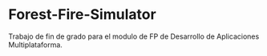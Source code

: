 # Forest-Fire-Simulator
Trabajo de fin de grado para el modulo de FP de Desarrollo de Aplicaciones Multiplataforma.
